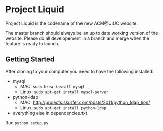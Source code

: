 Project Liquid
==============

Project Liquid is the codename of the new ACM@UIUC website.

The master branch should always be an up to date working version of the website. Please do all 
developement in a branch and merge when the feature is ready to launch. 

Getting Started
---------------
After cloning to your computer you need to have the following installed:
* mysql
  * MAC: `sudo brew install mysql`
  * Linux: `sudo apt-get install mysql-server`
* python-ldap
  * MAC: http://projects.skurfer.com/posts/2011/python_ldap_lion/
  * Linux: `sudo apt-get install python-ldap`
* everything else in dependencies.txt


Run `python setup.py`


